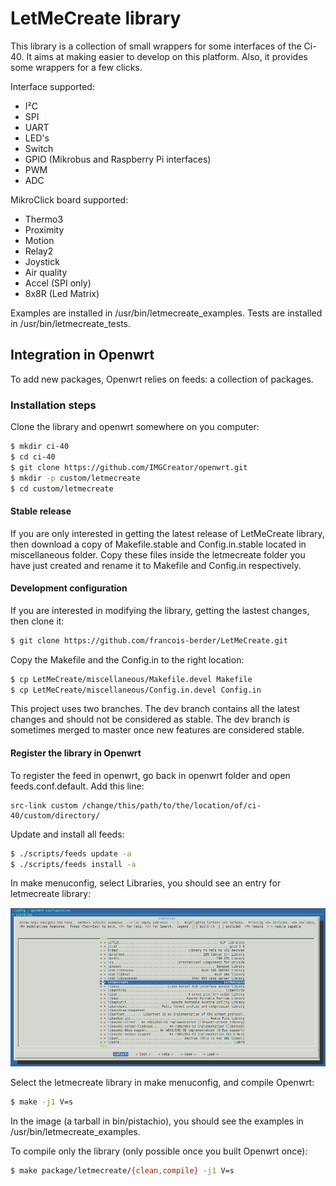# LetMeCreate library

This library is a collection of small wrappers for some interfaces of the Ci-40. It aims at making easier to develop on this platform. Also, it provides some wrappers for a few clicks.

Interface supported:
  - I²C
  - SPI
  - UART
  - LED's
  - Switch
  - GPIO (Mikrobus and Raspberry Pi interfaces)
  - PWM
  - ADC

MikroClick board supported:
  - Thermo3
  - Proximity
  - Motion
  - Relay2
  - Joystick
  - Air quality
  - Accel (SPI only)
  - 8x8R (Led Matrix)

Examples are installed in /usr/bin/letmecreate_examples.
Tests are installed in /usr/bin/letmecreate_tests.

## Integration in Openwrt

To add new packages, Openwrt relies on feeds: a collection of packages.

### Installation steps

Clone the library and openwrt somewhere on you computer:

```sh
$ mkdir ci-40
$ cd ci-40
$ git clone https://github.com/IMGCreator/openwrt.git
$ mkdir -p custom/letmecreate
$ cd custom/letmecreate
```

#### Stable release

If you are only interested in getting the latest release of LetMeCreate library, then download a copy of Makefile.stable and Config.in.stable located in miscellaneous folder. Copy these files inside the letmecreate folder you have just created and rename it to Makefile and Config.in respectively.

#### Development configuration

If you are interested in modifying the library, getting the lastest changes, then clone it:

```sh
$ git clone https://github.com/francois-berder/LetMeCreate.git
```

Copy the Makefile and the Config.in to the right location:
```sh
$ cp LetMeCreate/miscellaneous/Makefile.devel Makefile
$ cp LetMeCreate/miscellaneous/Config.in.devel Config.in
```

This project uses two branches. The dev branch contains all the latest changes and should not be considered as stable. The dev branch is sometimes merged to master once new features are considered stable.

#### Register the library in Openwrt

To register the feed in openwrt, go back in openwrt folder and open feeds.conf.default.
Add this line:
```
src-link custom /change/this/path/to/the/location/of/ci-40/custom/directory/
```

Update and install all feeds:
```sh
$ ./scripts/feeds update -a
$ ./scripts/feeds install -a
```
In make menuconfig, select Libraries, you should see an entry for letmecreate library:

![Libraries menu](/miscellaneous/libraries_menu.png)

Select the letmecreate library in make menuconfig, and compile Openwrt:

```sh
$ make -j1 V=s
```
In the image (a tarball in bin/pistachio), you should see the examples in /usr/bin/letmecreate_examples.

To compile only the library (only possible once you built Openwrt once):

```sh
$ make package/letmecreate/{clean,compile} -j1 V=s
```
